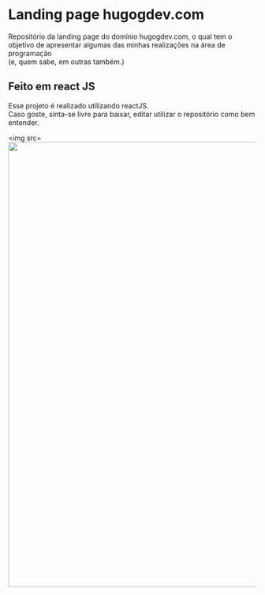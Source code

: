 # Landing page hugogdev.com

Repositório da landing page do domínio hugogdev.com, o qual tem o objetivo de apresentar algumas das minhas realizações
na área de programação <br> (e, quem sabe, em outras também.)

## Feito em react JS

Esse projeto é realizado utilizando reactJS. <br>
Caso goste, sinta-se livre para baixar, editar utilizar o repositório como bem entender.

<img src=<img src="./public/img/main.png" width="900" />

